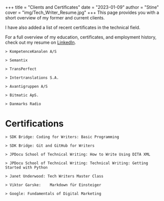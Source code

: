 +++ 
title = "Clients and Certificates" 
date = "2023-01-09" 
author = "Stine" 
cover = "img/Tech_Writer_Resume.jpg"
+++
This page provides you with a short overview of my former and current clients. 

I have also added a list of recent certificates in the technical field. 

For a full overview of my education, certificates, and employment history, check out my resume on [LinkedIn](https://linkedin.com/in/stinelykkeolsen/).


    > KompetenceKanalen A/S

    > Semantix 

    > TransPerfect 

    > Intertranslations S.A.

    > Avantigruppen A/S

    > Bitmatic ApS.

    > Danmarks Radio


# Certifications

    > SDK Bridge: Coding for Writers: Basic Programming

    > SDK Bridge: Git and GitHub for Writers
    
    > JPDocu School of Technical Writing: How to Write Using DITA XML
    
    > JPDocu School of Technical Writing: Technical Writing: Getting Started with Python

    > Janet Underwood: Tech Writers Master Class

    > Viktor Garske:	Markdown für Einsteiger	

    > Google: Fundamentals of Digital Marketing	


